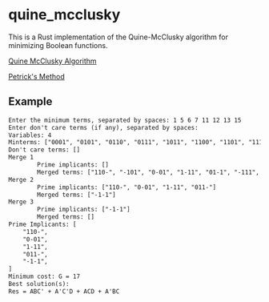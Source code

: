 # quine_mcclusky

This is a Rust implementation of the Quine-McClusky algorithm for minimizing Boolean functions.

[Quine McClusky Algorithm](https://en.wikipedia.org/wiki/Quine%E2%80%93McCluskey_algorithm)

[Petrick's Method](https://en.wikipedia.org/wiki/Petrick%27s_method)

## Example

```txt
Enter the minimum terms, separated by spaces: 1 5 6 7 11 12 13 15
Enter don't care terms (if any), separated by spaces: 
Variables: 4
Minterms: ["0001", "0101", "0110", "0111", "1011", "1100", "1101", "1111"]
Don't care terms: []
Merge 1
        Prime implicants: []
        Merged terms: ["110-", "-101", "0-01", "1-11", "01-1", "-111", "11-1", "011-"]
Merge 2
        Prime implicants: ["110-", "0-01", "1-11", "011-"]
        Merged terms: ["-1-1"]
Merge 3
        Prime implicants: ["-1-1"]
        Merged terms: []
Prime Implicants: [
    "110-",
    "0-01",
    "1-11",
    "011-",
    "-1-1",
]
Minimum cost: G = 17
Best solution(s):
Res = ABC' + A'C'D + ACD + A'BC
```